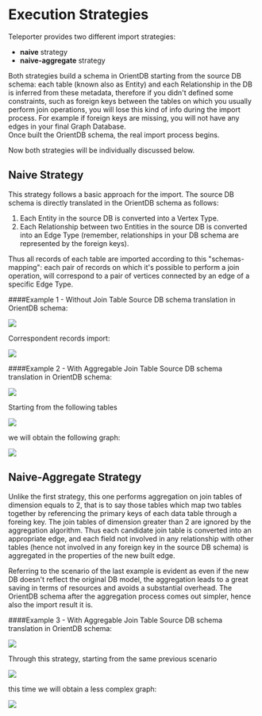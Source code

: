 # Execution Strategies
Teleporter provides two different import strategies:
- **naive** strategy
- **naive-aggregate** strategy

Both strategies build a schema in OrientDB starting from the source DB schema: each table (known also as Entity) and each Relationship in the DB is inferred from these metadata, therefore if you didn't defined some constraints, such as foreign keys between the tables on which you usually perform join operations, you will lose this kind of info during the import process.
For example if foreign keys are missing, you will not have any edges in your final Graph Database.  
Once built the OrientDB schema, the real import process begins.

Now both strategies will be individually discussed below.

## Naive Strategy
This strategy follows a basic approach for the import. The source DB schema is directly translated in the OrientDB schema as follows:

1. Each Entity in the source DB is converted into a Vertex Type.
2. Each Relationship between two Entities in the source DB is converted into an Edge Type (remember, relationships in your DB schema are represented  by the foreign keys).

Thus all records of each table are imported according to this "schemas-mapping": each pair of records on which it's possible to perform a join operation, will correspond to a pair of vertices connected by an edge of a specific Edge Type.

####Example 1 - Without Join Table
Source DB schema translation in OrientDB schema:      

![](images/teleporter-naive-strategy-schema1.png)   

Correspondent records import:      

![](images/teleporter-strategies-example1.png)     

####Example 2 - With Aggregable Join Table
Source DB schema translation in OrientDB schema:      

![](images/teleporter-naive-strategy-schema2.png)     

Starting from the following tables    

![](images/teleporter-strategies-example2-tables.png)       

we will obtain the following graph:     

![](images/teleporter-strategies-example2-not-aggr.png)     

## Naive-Aggregate Strategy
Unlike the first strategy, this one performs aggregation on join tables of dimension equals to 2, that is to say those tables which map two tables together by referencing the primary keys of each data table through a foreing key. The join tables of dimension greater than 2 are ignored by the aggregation algorithm.
Thus each candidate join table is converted into an appropriate edge, and each field not involved in any relationship with other tables (hence not involved in any foreign key in the source DB schema) is aggregated in the properties of the new built edge.

Referring to the scenario of the last example is evident as even if the new DB doesn't reflect the original DB model, the aggregation leads to a great saving in terms of resources and avoids a substantial overhead. The OrientDB schema after the aggregation process comes out simpler, hence also the import result it is.    
     
####Example 3 - With Aggregable Join Table
Source DB schema translation in OrientDB schema:       

![](images/teleporter-naive-aggr-strategy-schema3.png)    

Through this strategy, starting from the same previous scenario      

![](images/teleporter-strategies-example2-tables.png)   

this time we will obtain a less complex graph:      

![](images/teleporter-strategies-example2-aggr.png)
